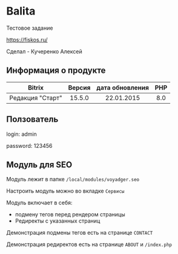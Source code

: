 # Balita
Тестовое задание

https://fiskos.ru/

Сделал - Кучеренко Алексей

## Информация о продукте

|       Bitrix       |  Версия  |  дата обновления  |  PHP  |
|:------------------:|:--------:|:-----------------:|:-----:|
|  Редакция "Старт"  |  15.5.0  |    22.01.2015     |  8.0  |

## Ползователь
login: admin

password: 123456


## Модуль для SEO

Модуль лежит в папке `/local/modules/voyadger.seo`

Настроить модуль можно во вкладке `Сервисы`

Модуль включает в себя:
* подмену тегов перед рендером страницы
* Редиректы с указанных страниц

Демонстрация подмены тегов есть на странице `CONTACT`

Демонстрация редиректов есть на странице `ABOUT` и `/index.php`